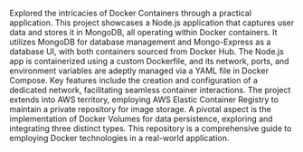 Explored the intricacies of Docker Containers through a practical application. This project showcases a Node.js application that captures user data and stores it in MongoDB, all operating within Docker containers. It utilizes MongoDB for database management and Mongo-Express as a database UI, with both containers sourced from Docker Hub. The Node.js app is containerized using a custom Dockerfile, and its network, ports, and environment variables are adeptly managed via a YAML file in Docker Compose. Key features include the creation and configuration of a dedicated network, facilitating seamless container interactions. The project extends into AWS territory, employing AWS Elastic Container Registry to maintain a private repository for image storage. A pivotal aspect is the implementation of Docker Volumes for data persistence, exploring and integrating three distinct types. This repository is a comprehensive guide to employing Docker technologies in a real-world application.
